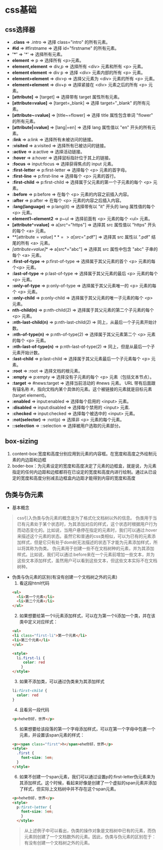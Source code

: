 # css基础
## css选择器
+ **.class** => .intro =>  选择  class="intro" 的所有元素。
+ **#id** => 	#firstname =>  选择 id="firstname" 的所有元素。
+ **'*'** => 	'*' =>  选择所有元素。
+  **element** => p =>  选择所有 \<p>元素。
+  **element,element** => div,p =>  选择所有 \<div> 元素和所有 \<p> 元素。
+  **element element** => div p =>  选择 \<div> 元素内部的所有 \<p> 元素。
+  **element>element** => div>p =>  选择父元素为 \<div> 元素的所有 \<p> 元素。
+  **element+element** => div+p =>  选择紧接在 \<div> 元素之后的所有 \<p> 元素。
+  **[attribute]** => [target] =>  选择带有 target 属性所有元素。
+  **[attribute=value]** => [target=_blank] => 选择 target="_blank" 的所有元素。
+  **[attribute~=value]** => [title~=flower] => 选择 title 属性包含单词 "flower" 的所有元素。
+  **[attribute|=value]** => [lang|=en] => 选择 lang 属性值以 "en" 开头的所有元素。
+  **:link** => a:link => 选择所有未被访问的链接。
+  **:visited** => a:visited => 选择所有已被访问的链接。
+  **:active** => a:active => 选择活动链接。
+  **:hover** => a:hover => 选择鼠标指针位于其上的链接。
+  **:focus** => input:focus => 选择获得焦点的 input 元素。
+  **:first-letter** => p:first-letter => 选择每个 \<p> 元素的首字母。
+  **:first-line** => p:first-line => 选择每个 \<p> 元素的首行。
+  **:first-child** => p:first-child => 选择属于父元素的第一个子元素的每个 \<p> 元素。
+  **:before** => p:before => 在每个 \<p> 元素的内容之前插入内容。
+  **:after** => p:after => 在每个 \<p> 元素的内容之后插入内容。
+  **:lang(language)** => p:lang(it) => 选择带有以 "it" 开头的 lang 属性值的每个 \<p> 元素。
+  **element1~element2** => p~ul => 选择前面有 \<p> 元素的每个 \<ul> 元素。
+  **[attribute^=value]** => a[src^="https"] => 选择其 src 属性值以 "https" 开头的每个 \<a> 元素。
+  **[attribute$=value]** => a[src$=".pdf"] => 选择其 src 属性以 ".pdf" 结尾的所有 \<a> 元素。
+  **[attribute*=value]** => a[src*="abc"] => 选择其 src 属性中包含 "abc" 子串的每个 \<a> 元素。
+  **:first-of-type** => p:first-of-type => 选择属于其父元素的首个 \<p> 元素的每个\<p> 元素。
+  **:last-of-type** => p:last-of-type => 选择属于其父元素的最后 \<p> 元素的每个 \<p> 元素。
+  **:only-of-type** => p:only-of-type => 选择属于其父元素唯一的 \<p> 元素的每个 \<p> 元素。
+  **:only-child** => p:only-child => 选择属于其父元素的唯一子元素的每个 \<p> 元素。
+  **nth-child(n)** => p:nth-child(2) => 选择属于其父元素的第二个子元素的每个 \<p> 元素。
+  **:nth-last-child(n)** => p:nth-last-child(2) => 同上，从最后一个子元素开始计数。
+  **:nth-of-type(n)** => p:nth-of-type(2) => 选择属于其父元素第二个 \<p> 元素的每个 \<p> 元素。
+  **:nth-last-of-type(n)** => p:nth-last-of-type(2) => 同上，但是从最后一个子元素开始计数。
+  **:last-child** => p:last-child => 选择属于其父元素最后一个子元素每个 \<p> 元素。
+  **:root** => :root => 选择文档的根元素。
+  **:empty** => p:empty => 选择没有子元素的每个 \<p> 元素（包括文本节点）。
+  **:target** => #news:target => 选择当前活动的 #news 元素。 URL 带有后面跟有锚名称 #，指向文档内某个具体的元素。这个被链接的元素就是目标元素(target element)。
+  **:enabled** => input:enabled => 选择每个启用的 \<input> 元素。
+  **:disabled** => input:disabled => 选择每个禁用的 \<input> 元素.
+  **:checked** => input:checked => 选择每个被选中的 \<input> 元素。
+  **:not(selector)** => :not(p) => 选择非 \<p> 元素的每个元素。
+  **::selection** => ::selection => 选择被用户选取的元素部分。
## box-sizing
1. content-box:宽度和高度分别应用到元素的内容框。在宽度和高度之外绘制元素的内边距和边框
2. boder-box：为元素设定的宽度和高度决定了元素的边框盒，就是说，为元素指定的任何内边距和边框都将在已设定的宽度和高度内进行绘制。通过从已设定的宽度和高度分别减去边框盒内边距才能得到内容的宽度和高度
## 伪类与伪元素
+ 基本概念
> css引入伪类与伪元素的概念是为了格式化文档树以外的信息。
>伪类用于当已有元素处于某个状态时，为其添加对应的样式，这个状态时根据用户行为而动态变化的。比如说，当用户悬停在指定的元素时，我们可以通过:hover来描述这个元素的状态。虽然它和普通的css类相似，可以为已有的元素添加样式，但是它只有处于dom树无法描述的状态下才能为元素添加样式，所以将其称为伪类。
>伪元素用于创建一些不在文档树种的元素，并为其添加样式。比如说，我们可以通过:before来在一个元素前增加一些文本，并为这些文本添加样式，虽然用户可以看到这些文本，但这些文本实际不在文档树种。
+ 伪类与伪元素的区别(有没有创建一个文档树之外的元素)
  1. 看这段html代码
  ```html
  <ul>
    <li>第一个元素</li>
    <li>第二个元素</li>
  </ul>
  ```
  2. 如果想要给第一个li元素添加样式，可以在为第一个li添加一个类，并在该类中定义对应样式：
    ```html
  <ul>
    <li class="first-li">第一个元素</li>
    <li>第二个元素</li>
  </ul>

  <style>
      li.first-li {
         color: red
        }
  </style>
  ```
  3. 如果不添加类，可以通过伪类来为其添加样式
  ```css
  li:first-child {
    color: red
  }
  ```
  4. 且看另一段代码
  ```html
  <p>hehe你好，世界</p>
  ```
  5. 如果想要给该段落的第一个字母添加样式，可以在第一个字母中包裹一个元素，并设置该span元素的样式：
  ```html
  <p><span class="first">h</span>ehe你好，世界</p>
  <style>
    .first {
      font-size: 5em;
    }
  </style>
  ```
  6. 如果不创建一个span元素，我们可以通过设置p的:first-letter伪元素来为其添加样式。这个时候，看起来好像是创建了一个虚拟的span元素并添加了样式，但实际上文档树中并不存在这个span元素。
  ```html
  <p>hehe你好，世界</p>
  <style>
    p:first-letter {
      font-size: 5em;
      }
    </style>
  ```
  >从上述例子中可以看出，伪类的操作对象是文档树中已有的元素，而伪元素则创建了一个文档数外的元素。因此，伪类与伪元素的区别在于：有没有创建一个文档树之外的元素。


